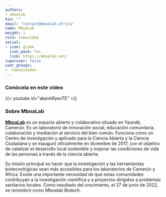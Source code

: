 ```yaml
---
authors:
- mboalab
bio: ""
email: "contact@mboalab.africa"
name: MboaLab
weight: 1
role: Comunidad
social:
- icon: globe
  icon_pack: fas
  link: https://mboalab.net/
superuser: false
user_groups:
-  Comunidades
---
```


### Conócela en este video

{{< youtube id="akpvkRyecTE" >}}

### Sobre MboaLab

**[MboaLab](https://mboalab.net/)** es un espacio abierto y colaborativo situado en Yaundé, Camerún. Es un laboratorio de innovación social, educación comunitaria, colaboración y mediación al servicio del bien común. Funciona como un Centro de investigación y aplicado para la Ciencia Abierta y la Ciencia Ciudadana y se inauguró oficialmente en diciembre de 2017, con el objetivo de catalizar el desarrollo local sostenible y mejorar las condiciones de vida de las personas a través de la ciencia abierta.

Su misión principal es hacer que la investigación y las herramientas biotecnológicas sean más accesibles para los laboratorios de Camerún y África. Existe una importante necesidad de que estas comunidades contribuyan a la investigación científica y a proyectos dirigidos a problemas sanitarios locales. Como resultado del crecimiento, el 27 de junio de 2022, se renombró como Mboalab Biotech.
